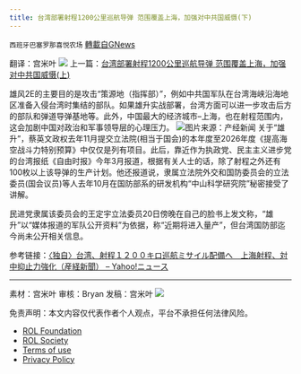 ```yaml
---
title: 台湾部署射程1200公里巡航导弹 范围覆盖上海，加强对中共国威慑(下)
---
```

`西班牙巴塞罗那喜悦农场` [轉載自GNews](https://gnews.org/zh-hans/2396819/)

翻译：宫米叶
 ![](https://assets.gnews.org/wp-content/uploads/2022/04/xin_png.001-1-1280x140-39.jpg) 
上一篇：[台湾部署射程1200公里巡航导弹 范围覆盖上海，加强对中共国威慑(上)](https://gnews.org/zh-hans/2396798/)
 
雄风2E的主要目的是攻击“策源地（指挥部）”，例如中共国军队在台湾海峡沿海地区准备入侵台湾时集结的部队。如果雄升实战部署，台湾方面可以进一步攻击后方的部队和弹道导弹基地等。此外，中国最大的经济城市–上海，也在射程范围内，这会加剧中国对政治和军事领导层的心理压力。
 ![](https://assets.gnews.org/wp-content/uploads/2022/04/image-2836.png)图片来源：产经新闻 
关于“雄升”，蔡英文政权去年11月提交立法院(相当于国会)的本年度至2026年度《提高海空战斗力特别预算》中仅仅是列有项目。此后，靠近作为执政党、民主主义进步党的台湾报纸《自由时报》今年3月报道，根据有关人士的话，除了射程之外还有100枚以上该导弹的生产计划。他还报道说，隶属立法院外交和国防委员会的立法委员(国会议员)等人去年10月在国防部系的研发机构“中山科学研究院”秘密接受了讲解。
 
民进党隶属该委员会的王定宇立法委员20日傍晚在自己的脸书上发文称，“雄升”以“媒体报道的军队公开资料”为依据，称“近期将进入量产”，但台湾国防部迄今尚未公开相关信息。
 
参考链接：[〈独自〉台湾、射程１２００キロ巡航ミサイル配備へ　上海射程、対中抑止力強化（産経新聞） – Yahoo!ニュース](https://news.yahoo.co.jp/articles/4af3a7674654869ff20d4e14d0cda4958f98e4e0)
 
* * *
 
素材：宫米叶
审核：Bryan
发稿：宫米叶
 ![](https://assets.gnews.org/wp-content/uploads/2022/04/xixi.jpeg) 

免责声明：本文内容仅代表作者个人观点，平台不承担任何法律风险。
  
- [ROL Foundation](https://rolfoundation.org/)
- [ROL Society](https://rolsociety.org/)
- [Terms of use](https://gnews.org/terms-of-use-3/)
- [Privacy Policy](https://gnews.org/privacy-policy/)
